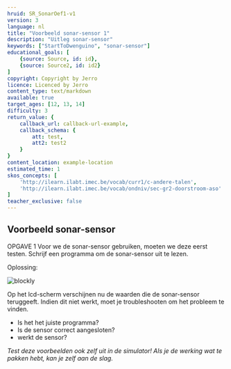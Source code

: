 ```yaml
---
hruid: SR_SonarOef1-v1
version: 3
language: nl
title: "Voorbeeld sonar-sensor 1"
description: "Uitleg sonar-sensor"
keywords: ["StartToDwenguino", "sonar-sensor"]
educational_goals: [
    {source: Source, id: id}, 
    {source: Source2, id: id2}
]
copyright: Copyright by Jerro
licence: Licenced by Jerro
content_type: text/markdown
available: true
target_ages: [12, 13, 14]
difficulty: 3
return_value: {
    callback_url: callback-url-example,
    callback_schema: {
        att: test,
        att2: test2
    }
}
content_location: example-location
estimated_time: 1
skos_concepts: [
    'http://ilearn.ilabt.imec.be/vocab/curr1/c-andere-talen', 
    'http://ilearn.ilabt.imec.be/vocab/ondniv/sec-gr2-doorstroom-aso'
]
teacher_exclusive: false
---
```


## Voorbeeld sonar-sensor
OPGAVE 1
Voor we de sonar-sensor gebruiken, moeten we deze eerst testen. Schrijf een programma om de sonar-sensor uit te lezen.

Oplossing:

![blockly](@learning-object/SRM_Sonar1-v1/nl/3)

Op het lcd-scherm verschijnen nu de waarden die de sonar-sensor teruggeeft. Indien dit niet werkt, moet je troubleshooten om het probleem te vinden.
- Is het het juiste programma?
- Is de sensor correct aangesloten?
- werkt de sensor?

*Test deze voorbeelden ook zelf uit in de simulator! Als je de werking wat te pakken hebt, kan je zelf aan de slag.*